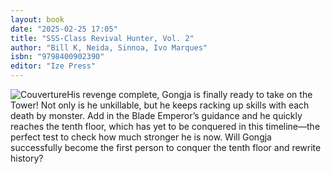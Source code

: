 ```yaml
---
layout: book
date: "2025-02-25 17:05"
title: "SSS-Class Revival Hunter, Vol. 2"
author: "Bill K, Neida, Sinnoa, Ivo Marques"
isbn: "9798400902390"
editor: "Ize Press"
---
```

![Couverture](/img/9798400902390.webp)His revenge complete, Gongja is finally ready to take on the Tower! Not only is he unkillable, but he keeps racking up skills with each death by monster. Add in the Blade Emperor’s guidance and he quickly reaches the tenth floor, which has yet to be conquered in this timeline—the perfect test to check how much stronger he is now. Will Gongja successfully become the first person to conquer the tenth floor and rewrite history? 